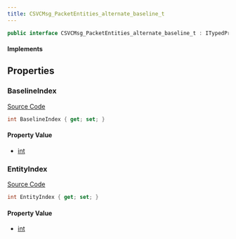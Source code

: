 ```yaml
---
title: CSVCMsg_PacketEntities_alternate_baseline_t
---
```


```csharp
public interface CSVCMsg_PacketEntities_alternate_baseline_t : ITypedProtobuf<CSVCMsg_PacketEntities_alternate_baseline_t>, INativeHandle
```

#### Implements

## Properties

### BaselineIndex

[Source Code](https://github.com/swiftly-solution/swiftlys2/blob/main/managed/src/SwiftlyS2.Generated/Protobufs/Interfaces/CSVCMsg_PacketEntities_alternate_baseline_t.cs#L16)

```csharp
int BaselineIndex { get; set; }
```

#### Property Value

- [int](https://learn.microsoft.com/dotnet/api/system.int32)

### EntityIndex

[Source Code](https://github.com/swiftly-solution/swiftlys2/blob/main/managed/src/SwiftlyS2.Generated/Protobufs/Interfaces/CSVCMsg_PacketEntities_alternate_baseline_t.cs#L13)

```csharp
int EntityIndex { get; set; }
```

#### Property Value

- [int](https://learn.microsoft.com/dotnet/api/system.int32)

